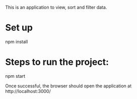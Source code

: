 This is an application to view, sort and filter data.

# Set up

npm install

# Steps to run the project:

npm start

Once successful, the browser should open the application at http://localhost:3000/